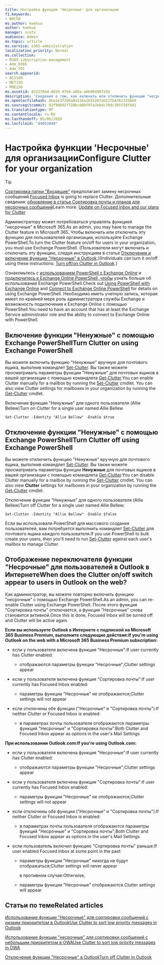 ```yaml
---
title: Настройка функции 'Несрочные' для организации
f1.keywords:
- NOCSH
ms.author: kwekua
author: kwekua
manager: scotv
audience: Admin
ms.topic: article
ms.service: o365-administration
localization_priority: Normal
ms.collection:
- M365-subscription-management
- Adm_O365
- Adm_TOC
search.appverid:
- BCS160
- MET150
- MOE150
ms.assetid: 832276bd-d024-47b6-a80a-a6b884907a5b
description: 'Сведения о том, как включить или отключить функцию "несрочные" для всех или определенных пользователей в Организации с помощью Exchange PowerShell. '
ms.openlocfilehash: 6ba1e3f2b6a8a516a2b55267ab22fb43613350e0
ms.sourcegitcommit: 83f980927728bc080f97a3e6dc70dc305f3df841
ms.translationtype: MT
ms.contentlocale: ru-RU
ms.lasthandoff: 05/06/2020
ms.locfileid: "44053840"
---
```

# <a name="configure-clutter-for-your-organization"></a><span data-ttu-id="3aaf2-103">Настройка функции 'Несрочные' для организации</span><span class="sxs-lookup"><span data-stu-id="3aaf2-103">Configure Clutter for your organization</span></span>

> [!TIP]
> <span data-ttu-id="3aaf2-104">[Сортировка папки "Входящие"](../setup/configure-focused-inbox.md) предполагает замену несрочных сообщений.</span><span class="sxs-lookup"><span data-stu-id="3aaf2-104">[Focused Inbox](../setup/configure-focused-inbox.md) is going to replace Clutter.</span></span> <span data-ttu-id="3aaf2-105">Дополнительные сведения: [обновление в статье Сортировка почты и планов для несрочных сообщений](https://techcommunity.microsoft.com/t5/Outlook-Blog/Update-on-Focused-Inbox-and-our-plans-for-Clutter/ba-p/136448)</span><span class="sxs-lookup"><span data-stu-id="3aaf2-105">Learn more: [Update on Focused Inbox and our plans for Clutter](https://techcommunity.microsoft.com/t5/Outlook-Blog/Update-on-Focused-Inbox-and-our-plans-for-Clutter/ba-p/136448)</span></span>
  
<span data-ttu-id="3aaf2-106">Администратору может потребоваться управлять функцией "несрочные" в Microsoft 365.</span><span class="sxs-lookup"><span data-stu-id="3aaf2-106">As an admin, you may have to manage the Clutter feature in Microsoft 365.</span></span> <span data-ttu-id="3aaf2-107">Чтобы включить или отключить эту функцию для пользователей организации, используйте Exchange PowerShell.</span><span class="sxs-lookup"><span data-stu-id="3aaf2-107">To turn the Clutter feature on/off for users in your organization, you must use Exchange PowerShell.</span></span> <span data-ttu-id="3aaf2-108">(Пользователи могут включать и отключать эту функцию, следуя инструкциям в статье [Отключение и включение функции "Несрочные" в Outlook](https://support.office.com/article/a9c72a77-1bc4-40e6-ba6d-103c1d1aba4c.aspx).)</span><span class="sxs-lookup"><span data-stu-id="3aaf2-108">(Individuals can turn it on/off using these instructions: [Turn off/on Clutter in Outlook](https://support.office.com/article/a9c72a77-1bc4-40e6-ba6d-103c1d1aba4c.aspx).)</span></span> 
  
<span data-ttu-id="3aaf2-109">Ознакомьтесь с [использованием PowerShell с Exchange Online](https://go.microsoft.com/fwlink/?LinkID=402831) и [подключитесь к Exchange Online PowerShell, чтобы](https://go.microsoft.com/fwlink/?LinkID=722415) узнать больше об использовании Exchange PowerShell.</span><span class="sxs-lookup"><span data-stu-id="3aaf2-109">Check out [Using PowerShell with Exchange Online](https://go.microsoft.com/fwlink/?LinkID=402831) and [Connect to Exchange Online PowerShell](https://go.microsoft.com/fwlink/?LinkID=722415) for details on using Exchange PowerShell.</span></span> <span data-ttu-id="3aaf2-110">Необходимо иметь учетную запись, которая имеет по крайней мере роль администратора службы Exchange и возможность подключения к Exchange Online с помощью PowerShell.</span><span class="sxs-lookup"><span data-stu-id="3aaf2-110">You need to have an account that has at least the Exchange Service administrator role and the ability to connect to Exchange Online with PowerShell.</span></span> 
  
## <a name="turn-clutter-on-using-exchange-powershell"></a><span data-ttu-id="3aaf2-111">Включение функции "Ненужные" с помощью Exchange PowerShell</span><span class="sxs-lookup"><span data-stu-id="3aaf2-111">Turn Clutter on using Exchange PowerShell</span></span>

<span data-ttu-id="3aaf2-p104">Вы можете включить функцию "Ненужные" вручную для почтового ящика, выполнив командлет [Set-Clutter](https://go.microsoft.com/fwlink/?LinkID=834446). Вы также можете просматривать параметры функции "Ненужные" для почтовых ящиков в вашей организации с помощью командлета [Get-Clutter](https://go.microsoft.com/fwlink/?LinkID=834759).</span><span class="sxs-lookup"><span data-stu-id="3aaf2-p104">You can enable Clutter manually for a mailbox by running the [Set-Clutter](https://go.microsoft.com/fwlink/?LinkID=834446) cmdlet. You can also view Clutter settings for mailboxes in your organization by running the [Get-Clutter](https://go.microsoft.com/fwlink/?LinkID=834759) cmdlet.</span></span> 
  
<span data-ttu-id="3aaf2-114">Включение функции "Ненужные" для одного пользователя (Allie Bellew)</span><span class="sxs-lookup"><span data-stu-id="3aaf2-114">Turn on Clutter for a single user named Allie Bellew</span></span>
    
`Set-Clutter -Identity "Allie Bellew" -Enable $true`


## <a name="turn-clutter-off-using-exchange-powershell"></a><span data-ttu-id="3aaf2-115">Отключение функции "Ненужные" с помощью Exchange PowerShell</span><span class="sxs-lookup"><span data-stu-id="3aaf2-115">Turn Clutter off using Exchange PowerShell</span></span>

<span data-ttu-id="3aaf2-p105">Вы можете отключить функцию "Ненужные" вручную для почтового ящика, выполнив командлет [Set-Clutter](https://go.microsoft.com/fwlink/?LinkID=834446). Вы также можете просматривать параметры функции **Ненужные** для почтовых ящиков в вашей организации с помощью командлета [Get-Clutter](https://go.microsoft.com/fwlink/?LinkID=834759).</span><span class="sxs-lookup"><span data-stu-id="3aaf2-p105">You can disable Clutter manually for a mailbox by running the [Set-Clutter](https://go.microsoft.com/fwlink/?LinkID=834446) cmdlet. You can also view **Clutter** settings for mailboxes in your organization by running the [Get-Clutter](https://go.microsoft.com/fwlink/?LinkID=834759) cmdlet.</span></span> 
  
<span data-ttu-id="3aaf2-118">Отключение функции "Ненужные" для одного пользователя (Allie Bellew)</span><span class="sxs-lookup"><span data-stu-id="3aaf2-118">Turn off Clutter for a single user named Allie Bellew:</span></span>
    
`Set-Clutter -Identity "Allie Bellew" -Enable $false`

<span data-ttu-id="3aaf2-119">Если вы использовали PowerShell для массового создания пользователей, вам потребуется выполнить командлет [Set-Clutter](https://go.microsoft.com/fwlink/?LinkID=834446) для почтового ящика каждого пользователя.</span><span class="sxs-lookup"><span data-stu-id="3aaf2-119">If you use PowerShell to bulk create your users, then you'll need to run [Set-Clutter](https://go.microsoft.com/fwlink/?LinkID=834446) against each user's mailbox to manage Clutter.</span></span> 
  
## <a name="when-does-the-clutter-onoff-switch-appear-to-users-in-outlook-on-the-web"></a><span data-ttu-id="3aaf2-120">Отображение переключателя функции "Несрочные" для пользователей в Outlook в Интернете</span><span class="sxs-lookup"><span data-stu-id="3aaf2-120">When does the Clutter on/off switch appear to users in Outlook on the web?</span></span>
<span data-ttu-id="3aaf2-121"><a name="bkmk_onoff"> </a></span><span class="sxs-lookup"><span data-stu-id="3aaf2-121"><a name="bkmk_onoff"> </a></span></span>

<span data-ttu-id="3aaf2-122">Как администратор, вы можете повторно включить функцию "несрочные" с помощью Exchange PowerShell.</span><span class="sxs-lookup"><span data-stu-id="3aaf2-122">As an admin, you can re-enable Clutter using Exchange PowerShell.</span></span> <span data-ttu-id="3aaf2-123">После этого функция "Сортировка почты" отключается, а функция "Несрочные" снова становится активной.</span><span class="sxs-lookup"><span data-stu-id="3aaf2-123">Once this is done, Focused Inbox will be turned off and Clutter will be active again.</span></span> 
  
 <span data-ttu-id="3aaf2-124">**Если вы используете Outlook в Интернете с подпиской на Microsoft 365 Business Premium, выполните следующие действия:**</span><span class="sxs-lookup"><span data-stu-id="3aaf2-124">**If you're using Outlook on the web with a Microsoft 365 Business Premium subscription:**</span></span>
  
- <span data-ttu-id="3aaf2-125">если у пользователя включена функция "Несрочные":</span><span class="sxs-lookup"><span data-stu-id="3aaf2-125">If user currently has Clutter enabled:</span></span> 
    
  - <span data-ttu-id="3aaf2-126">отображаются параметры функции "Несрочные";</span><span class="sxs-lookup"><span data-stu-id="3aaf2-126">Clutter settings appear</span></span>
    
- <span data-ttu-id="3aaf2-127">если у пользователя включена функция "Сортировка почты":</span><span class="sxs-lookup"><span data-stu-id="3aaf2-127">If user currently has Focused Inbox enabled:</span></span> 
    
  - <span data-ttu-id="3aaf2-128">параметры функции "Несрочные" не отображаются;</span><span class="sxs-lookup"><span data-stu-id="3aaf2-128">Clutter settings will not appear</span></span>
    
- <span data-ttu-id="3aaf2-129">если отключены обе функции ("Несрочные" и "Сортировка почты"):</span><span class="sxs-lookup"><span data-stu-id="3aaf2-129">If neither Clutter or Focused Inbox is enabled:</span></span> 
    
  - <span data-ttu-id="3aaf2-130">в параметрах почты пользователя отображаются параметры функций "Несрочные" и "Сортировка почты".</span><span class="sxs-lookup"><span data-stu-id="3aaf2-130">Both Clutter and Focused Inbox appear as options in the user's Mail Settings</span></span>
    
 <span data-ttu-id="3aaf2-131">**При использовании Outlook.com:**</span><span class="sxs-lookup"><span data-stu-id="3aaf2-131">**If you're using Outlook.com:**</span></span>
  
- <span data-ttu-id="3aaf2-132">если у пользователя включена функция "Несрочные":</span><span class="sxs-lookup"><span data-stu-id="3aaf2-132">If user currently has Clutter enabled:</span></span> 
    
  - <span data-ttu-id="3aaf2-133">отображаются параметры функции "Несрочные";</span><span class="sxs-lookup"><span data-stu-id="3aaf2-133">Clutter settings appear</span></span>
    
- <span data-ttu-id="3aaf2-134">если у пользователя включена функция "Сортировка почты":</span><span class="sxs-lookup"><span data-stu-id="3aaf2-134">If user currently has Focused Inbox enabled:</span></span> 
    
  - <span data-ttu-id="3aaf2-135">параметры функции "Несрочные" не отображаются;</span><span class="sxs-lookup"><span data-stu-id="3aaf2-135">Clutter settings will not appear</span></span>
    
- <span data-ttu-id="3aaf2-136">если отключены обе функции ("Несрочные" и "Сортировка почты"):</span><span class="sxs-lookup"><span data-stu-id="3aaf2-136">If neither Clutter or Focused Inbox is enabled:</span></span> 
    
  - <span data-ttu-id="3aaf2-137">в параметрах почты пользователя отображаются параметры функций "Несрочные" и "Сортировка почты";</span><span class="sxs-lookup"><span data-stu-id="3aaf2-137">Both Clutter and Focused Inbox appear as options in the user's Mail Settings</span></span>
    
- <span data-ttu-id="3aaf2-138">если пользователь включил функцию "Сортировка почты" раньше:</span><span class="sxs-lookup"><span data-stu-id="3aaf2-138">If user enabled Focused Inbox at some point in the past:</span></span>
    
  - <span data-ttu-id="3aaf2-139">параметры функции "Несрочные" никогда не будут отображаться;</span><span class="sxs-lookup"><span data-stu-id="3aaf2-139">Clutter settings will never appear</span></span>
    
    <span data-ttu-id="3aaf2-140">в противном случае:</span><span class="sxs-lookup"><span data-stu-id="3aaf2-140">Otherwise,</span></span> 
    
  - <span data-ttu-id="3aaf2-141">параметры функции "Несрочные" отображаются.</span><span class="sxs-lookup"><span data-stu-id="3aaf2-141">Clutter settings will appear</span></span>
    
## <a name="related-articles"></a><span data-ttu-id="3aaf2-142">Статьи по теме</span><span class="sxs-lookup"><span data-stu-id="3aaf2-142">Related articles</span></span>
<span data-ttu-id="3aaf2-143"><a name="bkmk_onoff"> </a></span><span class="sxs-lookup"><span data-stu-id="3aaf2-143"><a name="bkmk_onoff"> </a></span></span>

[<span data-ttu-id="3aaf2-144">Использование функции "Несрочные" для сортировки сообщений с низким приоритетом в Outlook</span><span class="sxs-lookup"><span data-stu-id="3aaf2-144">Use Clutter to sort low priority messages in Outlook</span></span>](https://support.office.com/article/use-clutter-to-sort-low-priority-messages-in-outlook-7b50c5db-7704-4e55-8a1b-dfc7bf1eafa0)
    
[<span data-ttu-id="3aaf2-145">Использование функции "несрочные" для сортировки сообщений с небольшим приоритетом в OWA</span><span class="sxs-lookup"><span data-stu-id="3aaf2-145">Use Clutter to sort low priority messages in OWA</span></span>](https://support.office.com/article/fe4d64ca-bf73-48f1-91b4-9a659e008bce.aspx)
    
[<span data-ttu-id="3aaf2-146">Отключение функции "Несрочные" в Outlook</span><span class="sxs-lookup"><span data-stu-id="3aaf2-146">Turn off Clutter in Outlook</span></span>](https://support.office.com/article/a9c72a77-1bc4-40e6-ba6d-103c1d1aba4c.aspx)
    

